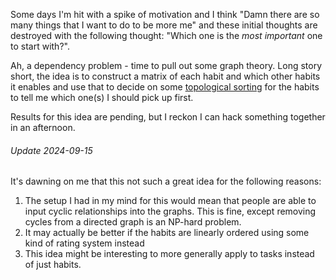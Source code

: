 Some days I'm hit with a spike of motivation and I think "Damn there are so many things that I want to do to be more me" and these initial thoughts are destroyed with the following thought: "Which one is the *most important* one to start with?".

Ah, a dependency problem - time to pull out some graph theory. Long story short, the idea is to construct a matrix of each habit and which other habits it enables and use that to decide on some [topological sorting](https://en.wikipedia.org/wiki/Topological_sorting) for the habits to tell me which one(s) I should pick up first.

Results for this idea are pending, but I reckon I can hack something together in an afternoon.

###### Update 2024-09-15
It's dawning on me that this not such a great idea for the following reasons:
1. The setup I had in my mind for this would mean that people are able to input cyclic relationships into the graphs. This is fine, except removing cycles from a directed graph is an NP-hard problem.
2. It may actually be better if the habits are linearly ordered using some kind of rating system instead
3. This idea might be interesting to more generally apply to tasks instead of just habits.